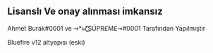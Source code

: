Lisanslı Ve onay alınması imkansız
-------------------------
Ahmet Burak#0001 ve ⇝*๖̶̶̶ζ͜͡SÚPR£M£⇝#0001 Tarafından Yapılmıştır

Bluefire v12 altyapısı (eski)